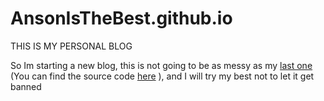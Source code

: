 # AnsonIsTheBest.github.io
THIS IS MY PERSONAL BLOG

So Im starting a new blog, this is not going to be as messy as my [last one](https://AnsonGames.github.io) \(You can find the source code [here](https://github.com/AnsonGames) \), and I will try my  best not to let it get banned
